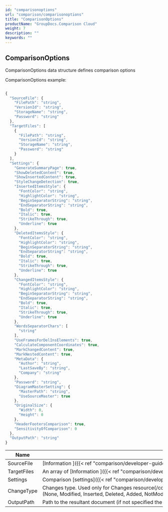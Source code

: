 ```yaml
---
id: "comparisonoptions"
url: "comparison/comparisonoptions"
title: "ComparisonOptions"
productName: "GroupDocs.Comparison Cloud"
weight: 7
description: ""
keywords: ""
---
```


## ComparisonOptions ##

ComparisonOptions data structure defines comparison options

ComparisonOptions example:

```javascript

{
  "SourceFile": {
    "FilePath": "string",
    "VersionId": "string",
    "StorageName": "string",
    "Password": "string"
  },
  "TargetFiles": [
    {
      "FilePath": "string",
      "VersionId": "string",
      "StorageName": "string",
      "Password": "string"
    }
  ],
  "Settings": {
    "GenerateSummaryPage": true,
    "ShowDeletedContent": true,
    "ShowInsertedContent": true,
    "StyleChangeDetection": true,
    "InsertedItemsStyle": {
      "FontColor": "string",
      "HighlightColor": "string",
      "BeginSeparatorString": "string",
      "EndSeparatorString": "string",
      "Bold": true,
      "Italic": true,
      "StrikeThrough": true,
      "Underline": true
    },
    "DeletedItemsStyle": {
      "FontColor": "string",
      "HighlightColor": "string",
      "BeginSeparatorString": "string",
      "EndSeparatorString": "string",
      "Bold": true,
      "Italic": true,
      "StrikeThrough": true,
      "Underline": true
    },
    "ChangedItemsStyle": {
      "FontColor": "string",
      "HighlightColor": "string",
      "BeginSeparatorString": "string",
      "EndSeparatorString": "string",
      "Bold": true,
      "Italic": true,
      "StrikeThrough": true,
      "Underline": true
    },
    "WordsSeparatorChars": [
      "string"
    ],
    "UseFramesForDelInsElements": true,
    "CalculateComponentCoordinates": true,
    "MarkChangedContent": true,
    "MarkNestedContent": true,
    "MetaData": {
      "Author": "string",
      "LastSaveBy": "string",
      "Company": "string"
    },
    "Password": "string",
    "DiagramMasterSetting": {
      "MasterPath": "string",
      "UseSourceMaster": true
    },
    "OriginalSize": {
      "Width": 0,
      "Height": 0
    },
    "HeaderFootersComparison": true,
    "SensitivityOfComparison": 0
  },
  "OutputPath": "string"
}

```



|Name|Description
|---|---
|SourceFile|[Information ]({{< ref "comparison/developer-guide/data-structures/fileinfo.md" >}})about source file
|TargetFiles|An array of [Information ]({{< ref "comparison/developer-guide/data-structures/fileinfo.md" >}})about target file(s)
|Settings|Comparison [settings]({{< ref "comparison/developer-guide/data-structures/settings.md" >}})
|ChangeType|Changes type. Used only for Changes resource(/comparison/changes) (None, Modified, Inserted, Deleted, Added, NotModified, StyleChanged, Resized, Moved, MovedAndResized, ShiftedAndResized)
|OutputPath|Path to the resultant document (if not specified the document will not be saved)
